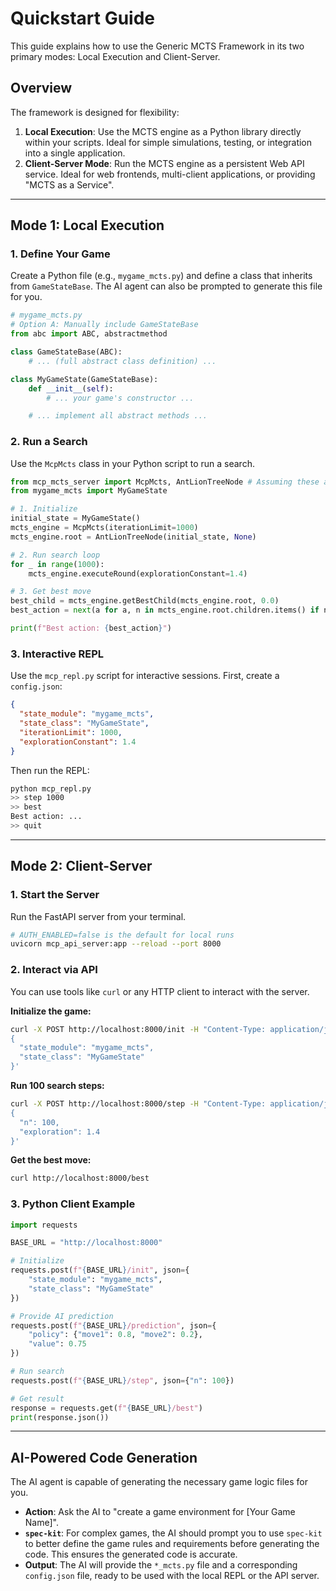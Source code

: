 # Quickstart Guide

This guide explains how to use the Generic MCTS Framework in its two primary modes: Local Execution and Client-Server.

## Overview

The framework is designed for flexibility:

1.  **Local Execution**: Use the MCTS engine as a Python library directly within your scripts. Ideal for simple simulations, testing, or integration into a single application.
2.  **Client-Server Mode**: Run the MCTS engine as a persistent Web API service. Ideal for web frontends, multi-client applications, or providing "MCTS as a Service".

---

## Mode 1: Local Execution

### 1. Define Your Game

Create a Python file (e.g., `mygame_mcts.py`) and define a class that inherits from `GameStateBase`. The AI agent can also be prompted to generate this file for you.

```python
# mygame_mcts.py
# Option A: Manually include GameStateBase
from abc import ABC, abstractmethod

class GameStateBase(ABC):
    # ... (full abstract class definition) ...

class MyGameState(GameStateBase):
    def __init__(self):
        # ... your game's constructor ...

    # ... implement all abstract methods ...
```

### 2. Run a Search

Use the `McpMcts` class in your Python script to run a search.

```python
from mcp_mcts_server import McpMcts, AntLionTreeNode # Assuming these are the class names
from mygame_mcts import MyGameState

# 1. Initialize
initial_state = MyGameState()
mcts_engine = McpMcts(iterationLimit=1000)
mcts_engine.root = AntLionTreeNode(initial_state, None)

# 2. Run search loop
for _ in range(1000):
    mcts_engine.executeRound(explorationConstant=1.4)

# 3. Get best move
best_child = mcts_engine.getBestChild(mcts_engine.root, 0.0)
best_action = next(a for a, n in mcts_engine.root.children.items() if n is best_child)

print(f"Best action: {best_action}")
```

### 3. Interactive REPL

Use the `mcp_repl.py` script for interactive sessions. First, create a `config.json`:

```json
{
  "state_module": "mygame_mcts",
  "state_class": "MyGameState",
  "iterationLimit": 1000,
  "explorationConstant": 1.4
}
```

Then run the REPL:

```bash
python mcp_repl.py
>> step 1000
>> best
Best action: ...
>> quit
```

---

## Mode 2: Client-Server

### 1. Start the Server

Run the FastAPI server from your terminal.

```bash
# AUTH_ENABLED=false is the default for local runs
uvicorn mcp_api_server:app --reload --port 8000
```

### 2. Interact via API

You can use tools like `curl` or any HTTP client to interact with the server.

**Initialize the game:**
```bash
curl -X POST http://localhost:8000/init -H "Content-Type: application/json" -d '
{
  "state_module": "mygame_mcts",
  "state_class": "MyGameState"
}'
```

**Run 100 search steps:**
```bash
curl -X POST http://localhost:8000/step -H "Content-Type: application/json" -d '
{
  "n": 100,
  "exploration": 1.4
}'
```

**Get the best move:**
```bash
curl http://localhost:8000/best
```

### 3. Python Client Example

```python
import requests

BASE_URL = "http://localhost:8000"

# Initialize
requests.post(f"{BASE_URL}/init", json={
    "state_module": "mygame_mcts",
    "state_class": "MyGameState"
})

# Provide AI prediction
requests.post(f"{BASE_URL}/prediction", json={
    "policy": {"move1": 0.8, "move2": 0.2},
    "value": 0.75
})

# Run search
requests.post(f"{BASE_URL}/step", json={"n": 100})

# Get result
response = requests.get(f"{BASE_URL}/best")
print(response.json())
```

---

## AI-Powered Code Generation

The AI agent is capable of generating the necessary game logic files for you.

- **Action**: Ask the AI to "create a game environment for [Your Game Name]".
- **`spec-kit`**: For complex games, the AI should prompt you to use `spec-kit` to better define the game rules and requirements before generating the code. This ensures the generated code is accurate.
- **Output**: The AI will provide the `*_mcts.py` file and a corresponding `config.json` file, ready to be used with the local REPL or the API server.
